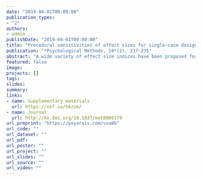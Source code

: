 ```yaml
---
date: "2019-04-01T00:00:00"
publication_types:
- "2"
authors:
- admin
publishDate: "2019-04-01T00:00:00"
title: "Procedural sensitivities of effect sizes for single-case designs with behavioral outcome measures"
publication: "*Psychological Methods, 24*(2), 217-235"
abstract: "A wide variety of effect size indices have been proposed for quantifying the magnitude of treatment effects in single-case designs. Commonly used measures include parametric indices such as the standardized mean difference, as well as non-overlap measures such as the percentage of non-overlapping data, improvement rate difference, and non-overlap of all pairs. Currently, little is known about the properties of these indices when applied to behavioral data collected by systematic direct observation, even though systematic direct observation is the most common method for outcome measurement in single-case research. This study uses Monte Carlo simulation to investigate the properties of several widely used single-case effect size measures when applied to systematic direct observation data. Results indicate that the magnitude of the non-overlap measures and of the standardized mean difference can be strongly influenced by procedural details of the study's design, which is a significant limitation to using these indices as effect sizes for meta-analysis of single-case designs. A less widely used parametric index, the log-response ratio, has the advantage of being insensitive to sample size and observation session length, although its magnitude is influenced by the use of partial interval recording."
featured: false
image: 
projects: []
tags: 
slides: 
summary: 
links:
- name: Supplementary materials
  url: https://osf.io/hkzsm/
- name: Journal
  url: http://dx.doi.org/10.1037/met0000179
url_preprint: "https://psyarxiv.com/vxa86"
url_code: ""
url_dataset: ""
url_pdf: 
url_poster: ""
url_project: ""
url_slides: ""
url_source: ""
url_video: ""
---
```

